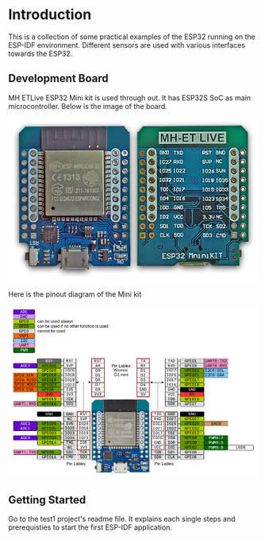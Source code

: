 # Introduction

This is a collection of some practical examples of the ESP32 running on the ESP-IDF environment. 
Different sensors are used with various interfaces towards the ESP32.
 
## Development Board

MH ETLive ESP32 Mini kit is used through out. It has ESP32S SoC as main microcontroller. 
Below is the image of the board.

![mhetlive picture](mhetlive.png)

Here is the pinout diagram of the Mini kit 

![mhetlive pinout](mhetlivePinout.png)

## Getting Started 

Go to the test1 project's readme file. 
It explains each single steps and prerequisties to start the first ESP-IDF application. 
